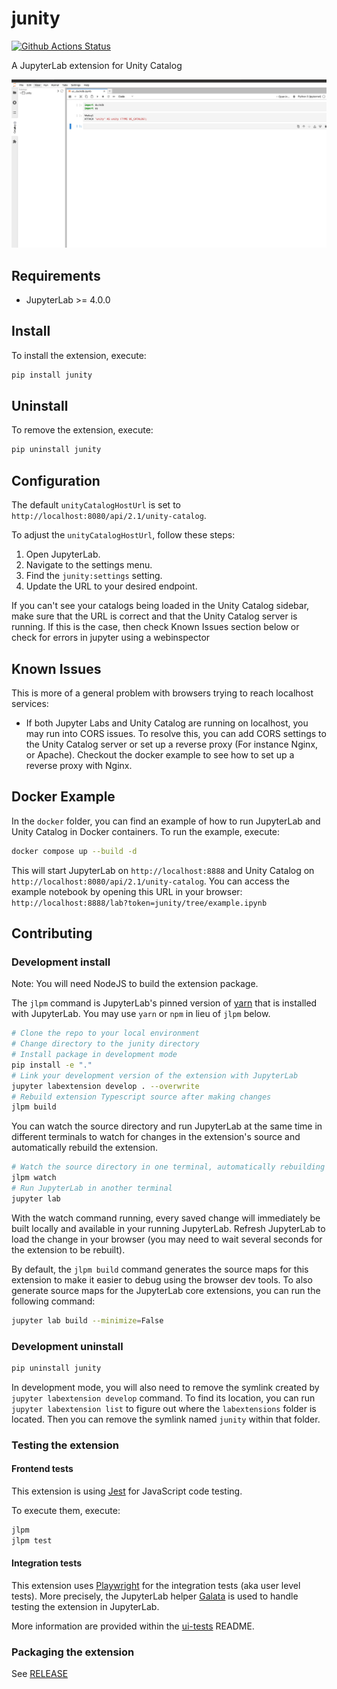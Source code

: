 # junity

[![Github Actions Status](https://github.com/dan1elt0m/junity/workflows/Build/badge.svg)](https://github.com/dan1elt0m/junity/actions/workflows/build.yml)

A JupyterLab extension for Unity Catalog

![Junity Demo](docs/demo.gif)

## Requirements

- JupyterLab >= 4.0.0

## Install

To install the extension, execute:

```bash
pip install junity
```

## Uninstall

To remove the extension, execute:

```bash
pip uninstall junity
```

## Configuration

The default `unityCatalogHostUrl` is set to `http://localhost:8080/api/2.1/unity-catalog`.

To adjust the `unityCatalogHostUrl`, follow these steps:

1. Open JupyterLab.
2. Navigate to the settings menu.
3. Find the `junity:settings` setting.
4. Update the URL to your desired endpoint.

If you can't see your catalogs being loaded in the Unity Catalog sidebar, make sure that the URL is correct and that the Unity Catalog server is running.
If this is the case, then check Known Issues section below or check for errors in jupyter using a webinspector

## Known Issues

This is more of a general problem with browsers trying to reach localhost services:

- If both Jupyter Labs and Unity Catalog are running on localhost, you may run into CORS issues.
  To resolve this, you can add CORS settings to the Unity Catalog server or set up a reverse proxy (For instance Nginx, or Apache).
  Checkout the docker example to see how to set up a reverse proxy with Nginx.

## Docker Example

In the `docker` folder, you can find an example of how to run JupyterLab and Unity Catalog in Docker containers.
To run the example, execute:

```bash
docker compose up --build -d
```

This will start JupyterLab on `http://localhost:8888` and Unity Catalog on `http://localhost:8080/api/2.1/unity-catalog`.
You can access the example notebook by opening this URL in your browser: `http://localhost:8888/lab?token=junity/tree/example.ipynb`

## Contributing

### Development install

Note: You will need NodeJS to build the extension package.

The `jlpm` command is JupyterLab's pinned version of
[yarn](https://yarnpkg.com/) that is installed with JupyterLab. You may use
`yarn` or `npm` in lieu of `jlpm` below.

```bash
# Clone the repo to your local environment
# Change directory to the junity directory
# Install package in development mode
pip install -e "."
# Link your development version of the extension with JupyterLab
jupyter labextension develop . --overwrite
# Rebuild extension Typescript source after making changes
jlpm build
```

You can watch the source directory and run JupyterLab at the same time in different terminals to watch for changes in the extension's source and automatically rebuild the extension.

```bash
# Watch the source directory in one terminal, automatically rebuilding when needed
jlpm watch
# Run JupyterLab in another terminal
jupyter lab
```

With the watch command running, every saved change will immediately be built locally and available in your running JupyterLab. Refresh JupyterLab to load the change in your browser (you may need to wait several seconds for the extension to be rebuilt).

By default, the `jlpm build` command generates the source maps for this extension to make it easier to debug using the browser dev tools. To also generate source maps for the JupyterLab core extensions, you can run the following command:

```bash
jupyter lab build --minimize=False
```

### Development uninstall

```bash
pip uninstall junity
```

In development mode, you will also need to remove the symlink created by `jupyter labextension develop`
command. To find its location, you can run `jupyter labextension list` to figure out where the `labextensions`
folder is located. Then you can remove the symlink named `junity` within that folder.

### Testing the extension

#### Frontend tests

This extension is using [Jest](https://jestjs.io/) for JavaScript code testing.

To execute them, execute:

```sh
jlpm
jlpm test
```

#### Integration tests

This extension uses [Playwright](https://playwright.dev/docs/intro) for the integration tests (aka user level tests).
More precisely, the JupyterLab helper [Galata](https://github.com/jupyterlab/jupyterlab/tree/master/galata) is used to handle testing the extension in JupyterLab.

More information are provided within the [ui-tests](./ui-tests/README.md) README.

### Packaging the extension

See [RELEASE](RELEASE.md)
